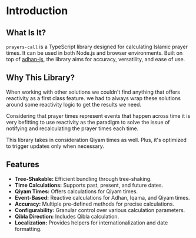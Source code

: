 # Introduction

## What Is It?

`prayers-call` is a TypeScript library designed for calculating Islamic prayer times. It can be used in both Node.js and browser environments. Built on top of [adhan-js](https://github.com/batoulapps/adhan-js), the library aims for accuracy, versatility, and ease of use.

## Why This Library?

When working with other solutions we couldn't find anything that offers reactivity as a first class feature. we had to always wrap these solutions around some reactivity logic to get the results we need.

Considering that prayer times represent events that happen across time it is very befitting to use reactivity as the paradigm to solve the issue of notifying and recalculating the prayer times each time.

This library takes in consideration Qiyam times as well. Plus, it's optimized to trigger updates only when necessary.

## Features

- **Tree-Shakable:** Efficient bundling through tree-shaking.
- **Time Calculations:** Supports past, present, and future dates.
- **Qiyam Times:** Offers calculations for Qiyam times.
- **Event-Based:** Reactive calculations for Adhan, Iqama, and Qiyam times.
- **Accuracy:** Multiple pre-defined methods for precise calculations.
- **Configurability:** Granular control over various calculation parameters.
- **Qibla Direction:** Includes Qibla calculation.
- **Localization:** Provides helpers for internationalization and date formatting.
